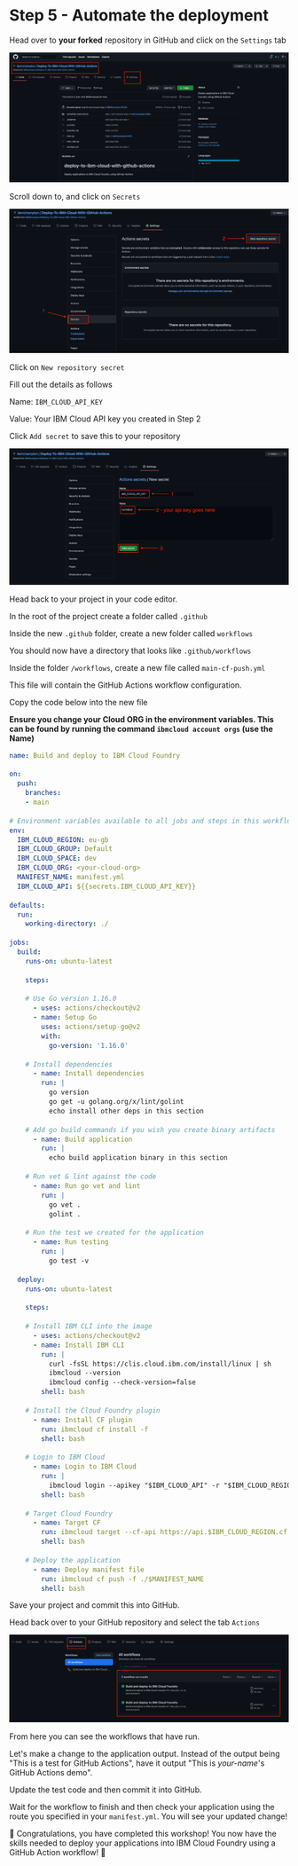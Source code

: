 # Step 5 - Automate the deployment

Head over to **your forked** repository in GitHub and click on the `Settings` tab

![github settings](../workshop-assets/images/github-repository-settings.png "GitHub Settings")

Scroll down to, and click on `Secrets`

![github secrets](../workshop-assets/images/github-secrets.png "GitHub Secrets")

Click on `New repository secret`

Fill out the details as follows

Name: `IBM_CLOUD_API_KEY`

Value: Your IBM Cloud API key you created in Step 2

Click `Add secret` to save this to your repository

![github add secret](../workshop-assets/images/github-new-secret.png "GitHub Add Secret")

Head back to your project in your code editor.

In the root of the project create a folder called `.github`

Inside the new `.github` folder, create a new folder called `workflows`

You should now have a directory that looks like `.github/workflows`

Inside the folder `/workflows`, create a new file called `main-cf-push.yml`

This file will contain the GitHub Actions workflow configuration.

Copy the code below into the new file

**Ensure you change your Cloud ORG in the environment variables. This can be found by running the command `ibmcloud account orgs` (use the Name)**

```yaml
name: Build and deploy to IBM Cloud Foundry

on:
  push:
    branches:
    - main

# Environment variables available to all jobs and steps in this workflow
env:
  IBM_CLOUD_REGION: eu-gb
  IBM_CLOUD_GROUP: Default
  IBM_CLOUD_SPACE: dev
  IBM_CLOUD_ORG: <your-cloud-org>
  MANIFEST_NAME: manifest.yml
  IBM_CLOUD_API: ${{secrets.IBM_CLOUD_API_KEY}}

defaults:
  run:
    working-directory: ./

jobs:
  build:
    runs-on: ubuntu-latest

    steps:

    # Use Go version 1.16.0
      - uses: actions/checkout@v2
      - name: Setup Go
        uses: actions/setup-go@v2
        with:
          go-version: '1.16.0'

    # Install dependencies
      - name: Install dependencies
        run: |
          go version
          go get -u golang.org/x/lint/golint
          echo install other deps in this section

    # Add go build commands if you wish you create binary artifacts
      - name: Build application
        run: |
          echo build application binary in this section

    # Run vet & lint against the code
      - name: Run go vet and lint
        run: |
          go vet .
          golint .
      
    # Run the test we created for the application
      - name: Run testing
        run: |
          go test -v

  deploy:
    runs-on: ubuntu-latest

    steps:

    # Install IBM CLI into the image
      - uses: actions/checkout@v2
      - name: Install IBM CLI
        run: |
          curl -fsSL https://clis.cloud.ibm.com/install/linux | sh
          ibmcloud --version
          ibmcloud config --check-version=false
        shell: bash
    
    # Install the Cloud Foundry plugin
      - name: Install CF plugin
        run: ibmcloud cf install -f
        shell: bash

    # Login to IBM Cloud
      - name: Login to IBM Cloud
        run: |
          ibmcloud login --apikey "$IBM_CLOUD_API" -r "$IBM_CLOUD_REGION" -g "$IBM_CLOUD_GROUP"
        shell: bash

    # Target Cloud Foundry
      - name: Target CF
        run: ibmcloud target --cf-api https://api.$IBM_CLOUD_REGION.cf.cloud.ibm.com -r $IBM_CLOUD_REGION -o $IBM_CLOUD_ORG -s $IBM_CLOUD_SPACE
        shell: bash
    
    # Deploy the application
      - name: Deploy manifest file
        run: ibmcloud cf push -f ./$MANIFEST_NAME
        shell: bash
```

Save your project and commit this into GitHub.

Head back over to your GitHub repository and select the tab `Actions`

![github actions](../workshop-assets/images/github-actions.png "GitHub Actions")

From here you can see the workflows that have run.

Let's make a change to the application output. Instead of the output being "This is a test for GitHub Actions", have it output "This is *your-name*'s GitHub Actions demo".

Update the test code and then commit it into GitHub.

Wait for the workflow to finish and then check your application using the route you specified in your `manifest.yml`. You will see your updated change!

:tada: Congratulations, you have completed this workshop! You now have the skills needed to deploy your applications into IBM Cloud Foundry using a GitHub Action workflow! :tada: